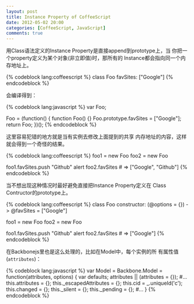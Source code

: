 ```yaml
---
layout: post
title: Instance Property of CoffeeScript
date: 2012-05-02 20:00
categories: [CoffeeScript, JavaScript]
comments: true
---
```


用Class语法定义的Instance Property是直接append到prototype上，当
你把一个property定义为某个对象(非立即值)时，那所有的
Instance都会指向同一个内存地址上。

{% codeblock lang:coffeescript %}
class Foo
  favSites: ["Google"]
{% endcodeblock %}

会编译得到：

{% codeblock lang:javascript %}
var Foo;

Foo = (function() {
  function Foo() {}
  Foo.prototype.favSites = ["Google"];
  return Foo;
})();
{% endcodeblock %}

这里容易犯错的地方就是当有实例去修改上面提到的共享
内存地址的内容，这样就会得到一个奇怪的结果。

{% codeblock lang:coffeescript %}
foo1 = new Foo
foo2 = new Foo

foo1.favSites.push "Github"
alert foo2.favSites # => ["Google", "Github"]
{% endcodeblock %}

当不想出现这种情况时最好避免直接把Instance Property定义在
Class Contructor的prototype上。

{% codeblock lang:coffeescript %}
class Foo
  constructor: (@options = {}) ->
    @favSites = ["Google"]

foo1 = new Foo
foo2 = new Foo

foo1.favSites.push "Github"
alert foo2.favSites # => ["Google"]
{% endcodeblock %}

在Backbonejs里也是这么处理的，比如在Model中，每个实例的所
有属性值(`attributes`)：

{% codeblock lang:javascript %}
var Model = Backbone.Model = function(attributes, options) {
    var defaults;
    attributes || (attributes = {});
    #...
    this.attributes = {};
    this._escapedAttributes = {};
    this.cid = _.uniqueId('c');
    this.changed = {};
    this._silent = {};
    this._pending = {};
    #...
}
{% endcodeblock %}
